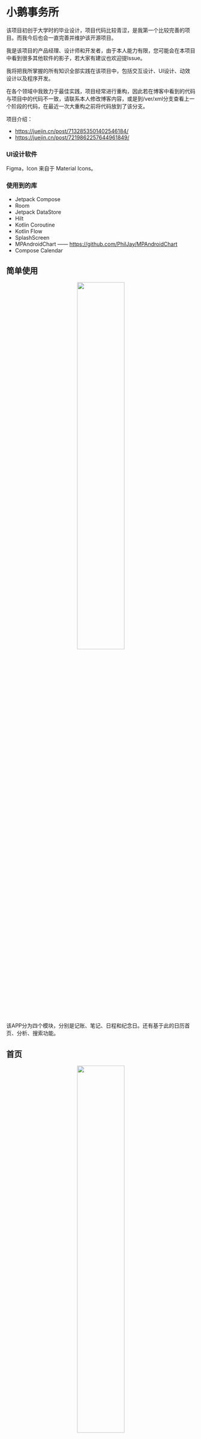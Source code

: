 # 小鹅事务所

该项目初创于大学时的毕业设计，项目代码比较青涩，是我第一个比较完善的项目。而我今后也会一直完善并维护该开源项目。

我是该项目的产品经理、设计师和开发者，由于本人能力有限，您可能会在本项目中看到很多其他软件的影子，若大家有建议也欢迎提Issue。

我将把我所掌握的所有知识全部实践在该项目中，包括交互设计、UI设计、动效设计以及程序开发。

在各个领域中我致力于最佳实践，项目经常进行重构，因此若在博客中看到的代码与项目中的代码不一致，请联系本人修改博客内容，或是到/ver/xml分支查看上一个阶段的代码，在最近一次大重构之前将代码放到了该分支。

项目介绍：

- https://juejin.cn/post/7132853501402546184/
- https://juejin.cn/post/7219862257644961849/

### UI设计软件

Figma，Icon 来自于 Material Icons。

### 使用到的库

- Jetpack Compose
- Room
- Jetpack DataStore
- Hilt
- Kotlin Coroutine
- Kotlin Flow
- SplashScreen
- MPAndroidChart —— https://github.com/PhilJay/MPAndroidChart
- Compose Calendar

## 简单使用

<p align="center">
  <img src="doc/image/简单使用.gif" width=50% height=50% >
</p>

该APP分为四个模块，分别是记账、笔记、日程和纪念日。还有基于此的日历首页、分析、搜索功能。

## 首页

<p align="center">
  <img src="doc/image/首页.png" width=50% height=50%>
</p>

## 记账

<p align="center">
  <img src="doc/image/记账本.png" width=50% height=50%>
</p>

## 笔记

<p align="center">
  <img src="doc/image/笔记.png" width=50% height=50%>
</p>

## 日程

<p align="center">
  <img src="doc/image/日程.png" width=50% height=50%>
</p>

## 纪念日

<p align="center">
  <img src="doc/image/纪念日.png" width=50% height=50%>
</p>

## 搜索

<p align="center">
  <img src="doc/image/搜索.png" width=50% height=50%>
</p>

## 分析

<p align="center">
  <img src="doc/image/分析.png" width=50% height=50%>
</p>